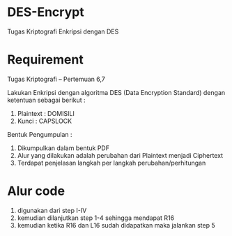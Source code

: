# DES-Encrypt
Tugas Kriptografi Enkripsi dengan DES

# Requirement
Tugas Kriptografi – Pertemuan 6,7 

Lakukan Enkripsi dengan algoritma DES (Data Encryption Standard) dengan ketentuan sebagai berikut : 
1. Plaintext : DOMISILI 
2. Kunci : CAPSLOCK 

Bentuk Pengumpulan : 
1. Dikumpulkan dalam bentuk PDF 
2. Alur yang dilakukan adalah perubahan dari Plaintext menjadi Ciphertext 
3. Terdapat penjelasan langkah per langkah perubahan/perhitungan

# Alur code
1. digunakan dari step I-IV 
2. kemudian dilanjutkan step 1-4 sehingga mendapat R16 
3. kemudian ketika R16 dan L16 sudah didapatkan maka jalankan step 5  